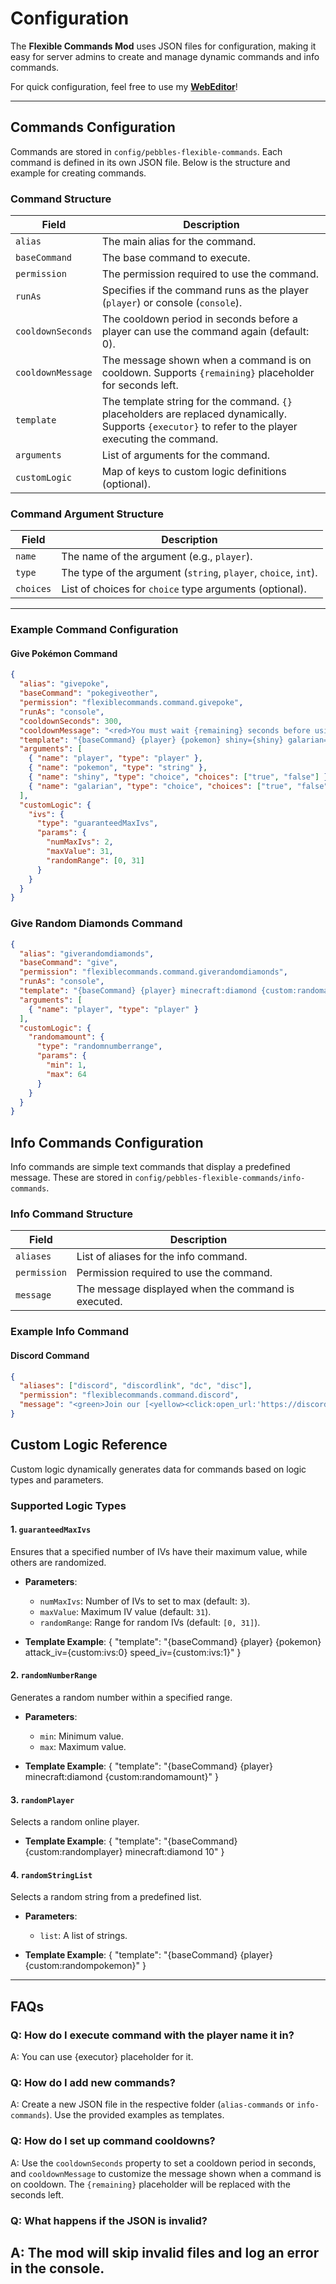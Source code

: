 # Configuration

The **Flexible Commands Mod** uses JSON files for configuration, making it easy for server admins to create and manage dynamic commands and info commands.

For quick configuration, feel free to use my [**WebEditor**](https://fce.sethi.tech/)!

---

## **Commands Configuration**

Commands are stored in `config/pebbles-flexible-commands`. Each command is defined in its own JSON file. Below is the structure and example for creating commands.

### **Command Structure**

| Field          | Description                                                                 |
|----------------|-----------------------------------------------------------------------------|
| `alias`        | The main alias for the command.                                            |
| `baseCommand`  | The base command to execute.                                               |
| `permission`   | The permission required to use the command.                                |
| `runAs`        | Specifies if the command runs as the player (`player`) or console (`console`). |
| `cooldownSeconds` | The cooldown period in seconds before a player can use the command again (default: 0). |
| `cooldownMessage` | The message shown when a command is on cooldown. Supports `{remaining}` placeholder for seconds left. |
| `template`     | The template string for the command. `{}` placeholders are replaced dynamically. Supports `{executor}` to refer to the player executing the command. |
| `arguments`    | List of arguments for the command.                                         |
| `customLogic`  | Map of keys to custom logic definitions (optional).                        |

### **Command Argument Structure**

| Field     | Description                                      |
|-----------|--------------------------------------------------|
| `name`    | The name of the argument (e.g., `player`).       |
| `type`    | The type of the argument (`string`, `player`, `choice`, `int`). |
| `choices` | List of choices for `choice` type arguments (optional). |

---

### **Example Command Configuration**

#### **Give Pokémon Command**
```json
{
  "alias": "givepoke",
  "baseCommand": "pokegiveother",
  "permission": "flexiblecommands.command.givepoke",
  "runAs": "console",
  "cooldownSeconds": 300,
  "cooldownMessage": "<red>You must wait {remaining} seconds before using this command again!",
  "template": "{baseCommand} {player} {pokemon} shiny={shiny} galarian={galarian} speed_iv={custom:ivs:0} attack_iv={custom:ivs:1}",
  "arguments": [
    { "name": "player", "type": "player" },
    { "name": "pokemon", "type": "string" },
    { "name": "shiny", "type": "choice", "choices": ["true", "false"] },
    { "name": "galarian", "type": "choice", "choices": ["true", "false"] }
  ],
  "customLogic": {
    "ivs": {
      "type": "guaranteedMaxIvs",
      "params": {
        "numMaxIvs": 2,
        "maxValue": 31,
        "randomRange": [0, 31]
      }
    }
  }
}
```

### Give Random Diamonds Command
```json
{
  "alias": "giverandomdiamonds",
  "baseCommand": "give",
  "permission": "flexiblecommands.command.giverandomdiamonds",
  "runAs": "console",
  "template": "{baseCommand} {player} minecraft:diamond {custom:randomamount}",
  "arguments": [
    { "name": "player", "type": "player" }
  ],
  "customLogic": {
    "randomamount": {
      "type": "randomnumberrange",
      "params": {
        "min": 1,
        "max": 64
      }
    }
  }
}
```

## **Info Commands Configuration**

Info commands are simple text commands that display a predefined message. These are stored in `config/pebbles-flexible-commands/info-commands`.

### **Info Command Structure**

| Field       | Description                                                         |
|-------------|---------------------------------------------------------------------|
| `aliases`   | List of aliases for the info command.                               |
| `permission`| Permission required to use the command.                             |
| `message`   | The message displayed when the command is executed.                 |

### **Example Info Command**

#### **Discord Command**
```json
{
  "aliases": ["discord", "discordlink", "dc", "disc"],
  "permission": "flexiblecommands.command.discord",
  "message": "<green>Join our [<yellow><click:open_url:'https://discord.gg/kzpyuB57Gu'>Discord</click></yellow>] server!"
}
```

## **Custom Logic Reference**

Custom logic dynamically generates data for commands based on logic types and parameters.

### **Supported Logic Types**

#### **1. `guaranteedMaxIvs`**
Ensures that a specified number of IVs have their maximum value, while others are randomized.

- **Parameters**:
  - `numMaxIvs`: Number of IVs to set to max (default: `3`).
  - `maxValue`: Maximum IV value (default: `31`).
  - `randomRange`: Range for random IVs (default: `[0, 31]`).

- **Template Example**:
  {
    "template": "{baseCommand} {player} {pokemon} attack_iv={custom:ivs:0} speed_iv={custom:ivs:1}"
  }

#### **2. `randomNumberRange`**
Generates a random number within a specified range.

- **Parameters**:
  - `min`: Minimum value.
  - `max`: Maximum value.

- **Template Example**:
  {
    "template": "{baseCommand} {player} minecraft:diamond {custom:randomamount}"
  }

#### **3. `randomPlayer`**
Selects a random online player.

- **Template Example**:
  {
    "template": "{baseCommand} {custom:randomplayer} minecraft:diamond 10"
  }

#### **4. `randomStringList`**
Selects a random string from a predefined list.

- **Parameters**:
  - `list`: A list of strings.

- **Template Example**:
  {
    "template": "{baseCommand} {player} {custom:randompokemon}"
  }

---

## **FAQs**
### Q: How do I execute command with the player name it in?
A: You can use {executor} placeholder for it.

### Q: How do I add new commands?
A: Create a new JSON file in the respective folder (`alias-commands` or `info-commands`). Use the provided examples as templates.

### Q: How do I set up command cooldowns?
A: Use the `cooldownSeconds` property to set a cooldown period in seconds, and `cooldownMessage` to customize the message shown when a command is on cooldown. The `{remaining}` placeholder will be replaced with the seconds left.

### Q: What happens if the JSON is invalid?
A: The mod will skip invalid files and log an error in the console.
---
